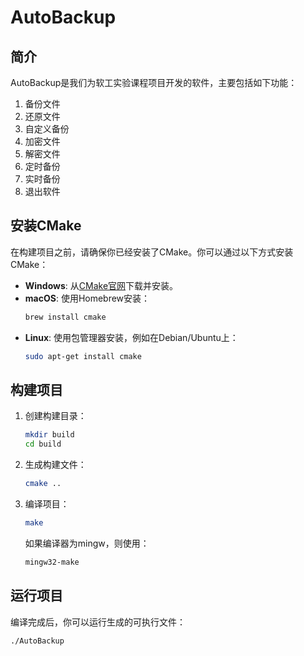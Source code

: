 # AutoBackup
## 简介
AutoBackup是我们为软工实验课程项目开发的软件，主要包括如下功能：
1. 备份文件
2. 还原文件
3. 自定义备份 
4. 加密文件
5. 解密文件 
6. 定时备份 
7. 实时备份  
8. 退出软件

## 安装CMake

在构建项目之前，请确保你已经安装了CMake。你可以通过以下方式安装CMake：

- **Windows**: 从[CMake官网](https://cmake.org/download/)下载并安装。
- **macOS**: 使用Homebrew安装：
    ```sh
    brew install cmake
    ```
- **Linux**: 使用包管理器安装，例如在Debian/Ubuntu上：
    ```sh
    sudo apt-get install cmake
    ```

## 构建项目

1. 创建构建目录：

    ```sh
    mkdir build
    cd build
    ```

2. 生成构建文件：

    ```sh
    cmake ..
    ```

3. 编译项目：

    ```sh
    make
    ```
    如果编译器为mingw，则使用：
    ```sh
    mingw32-make
    ```

## 运行项目

编译完成后，你可以运行生成的可执行文件：

```sh
./AutoBackup
```